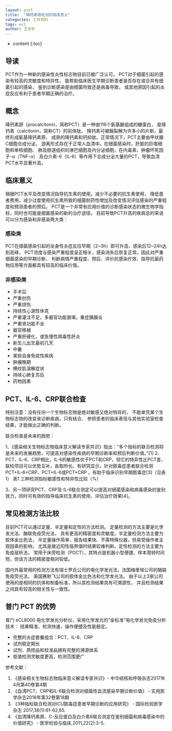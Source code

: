 ```yaml
---
layout: post
title:  "降钙素原检测的临床意义"
categories: 工作资料
tags: ecl
author: 王世东
---
```


* content
{:toc}


## 导读

PCT作为一种新的感染性炎性标志物目前已被广泛认可。
PCT对于细菌引起的感染有较高的灵敏度和特异性，
能帮助临床医生早期诊断患者是否存在或合并有细菌引起的感染，
鉴别诊断感染是由细菌所致还是病毒导致，
或其他原因引起的炎症反应有利于患者早期正确的治疗。

## 概念

降钙素原（procalcitonin，简称PCT）是一种由116个氨基酸组成的糖蛋白，
是降钙素（calcitonin，简称CT）的前体肽。
降钙素可被酶裂解为许多小的片断，最终形成氨基降钙素原、
成熟的降钙素和钙抑肽。正常情况下，PCT主要由甲状腺C细胞合成分泌，
游离形式存在于正常人血清中。在细菌感染时，肝脏的巨噬细胞和单核细胞、
肺及肠道组织的淋巴细胞及内分泌细胞，在内毒素、肿瘤坏死因子-α（TNF-α）
及白介素-6（IL-6）等作用下合成分泌大量的PCT，导致血清PCT水平显著升高。

## 临床意义

根据PCT水平及改变情况指导抗生素的使用，减少不必要的抗生素使用，
降低患者费用，减少过度使用抗生素所致的细菌耐药性增加及改变情况评估感染的严重程度和预测患者的预后。
PCT是一个非常有应用价值的诊断感染状态的微生物学指标，同时也可能是细菌感染的新的治疗途径。
目前导致PCT升高的疾病总的来说可以分为感染和非感染两大类：

### 感染类

PCT在细菌感染引起的全身性炎症反应早期（2~3h）即可升高，感染后12~24h达到高峰，
PCT浓度与感染严重程度呈正相关，感染消失后恢复正常。因此对严重细菌感染的早期诊断、
判断病情严重程度、预后、评价抗感染疗效、指导抗菌药物应用等方面都具有较高的临床价值。

### 非感染类

- 手术后
- 严重创伤
- 严重烧伤
- 持续性心源性休克
- 严重灌注不足，多器官功能衰竭，重症胰腺炎
- 严重肾功能不全
- 器官移植
- 严重肝硬化，或急慢性病毒性肝炎
- 新生儿出生最初几天
- 中暑
- 某些自身免疫性疾病
- 肿瘤晚期
- 横纹肌溶解症状
- 持续心肺复苏后
- 药物因素


## PCT、IL-6、CRP联合检查

特别注意：没有任何一个生物标志物是绝对敏感又绝对特异的，
不能单凭某个生物标志物的改变来诊断疾病，只有结合、
参照患者的临床表现与其他实验室检查结果，才能做出正确的判断。

联合检查是未来的趋势：

1、《感染相关生物标志物临床意义解读专家共识》指出：“多个指标的联合检测将是未来的发展趋势，可提高对感染性疾病的早期诊断率和预后判断价值。”[1]
2、PCT、IL-6、CRP相比，IL-6的敏感性优于PCT和CRP，但它的特异性比PCT差，联检项目可以优势互补，各取所长。有研究显示，针对脓毒症患者联合检测PCT+IL-6+CRP、PCT+IL-6或PCT+CRP ，有助于临床识别早期脓毒症[3]（见表1）
表1 三种检测指标敏感性和特异性比较（%）

3、另一项研究PCT、CRP及 IL-6联合测定可以提高对细菌感染和病毒感染的鉴别效力，同时可有效的指导临床抗生素的使用、评估治疗效果[4]。



## 常见检测方法比较

目前PCT可以通过定量、半定量和定性的方法检测。
定量检测的方法主要是化学发光法、酶联免疫荧光法，
具有更高的精密度和灵敏度。半定量检测方法主要为胶体金比色法，
半定量操作简单、报告结果快、不需特殊仪器，但易受操作者主观因素的影响，
尤其是接近阳性临界值时结果较难判断。定性检测的方法主要为免疫层析法，
常用于床旁检测（POCT），其特点是机器小型便捷，样本周转时间短，但该方法的精密度相对较低。

国内外最常用的检测方法有瑞士罗氏公司的电化学发光法，法国梅里埃公司的酶联免疫荧光法，
美国赛默飞公司的胶体金比色法和化学发光法。
由于以上3家公司使用的是相同的抗体和制备标准，所以其检测结果具有可溯源性，
并且检测结果之间具有较高的相关性与一致性。


## 普门 PCT 的优势


普门 eCL8000 电化学发光分析仪，采用化学发光的“金标准”电化学发光免疫分析技术：
结果精准、检测快速、操作便捷及性能稳定。

- 完整的炎症套餐组合：PCT、IL-6、CRP
- 试剂稳定期长
- 试剂、质控品和校准品拥有完整的溯源体系
- 低值检测灵敏度更高，检测范围更广

参考文献：

1. 《感染相关生物标志物临床意义解读专家共识》- 中华结核和呼吸杂志2017年4月第40卷第4期
2. 《血清PCT、CRP和IL-6联合检测对细菌性血流感染早期诊断价值》 - 实用医学杂志2016年第32卷第18期
3. 《3种指标联合检测对ICU脓毒症患者早期诊断的应用研究》 - 国际检验医学杂志 2017,38(1):61-62,65.
4. 《血清降钙素原、C-反应蛋白及白介素6联合测定在鉴别细菌和病毒感染中的价值研究》 - 医学检验与临床,2011,22(2):3-5.
